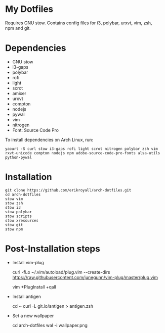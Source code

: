 # My Dotfiles

Requires GNU stow. Contains config files for i3, polybar, urxvt, vim, zsh, npm and git.

# Dependencies

- GNU stow
- i3-gaps
- polybar
- rofi
- light
- scrot
- amixer
- urxvt
- compton
- nodejs
- pywal
- vim
- nitrogen
- Font: Source Code Pro

To install dependencies on Arch Linux, run:

    yaourt -S curl stow i3-gaps rofi light scrot nitrogen polybar zsh vim rxvt-unicode compton nodejs npm adobe-source-code-pro-fonts alsa-utils python-pywal

# Installation

    git clone https://github.com/erikroyall/arch-dotfiles.git
    cd arch-dotfiles
    stow vim
    stow zsh
    stow i3
    stow polybar
    stow scripts
    stow xresources
    stow git
    stow npm

# Post-Installation steps

- Install vim-plug

    curl -fLo ~/.vim/autoload/plug.vim --create-dirs \
    https://raw.githubusercontent.com/junegunn/vim-plug/master/plug.vim

    vim +PlugInstall +qall

- Install antigen

    cd ~
    curl -L git.io/antigen > antigen.zsh

- Set a new wallpaper

    cd arch-dotfiles
    wal -i wallpaper.png
